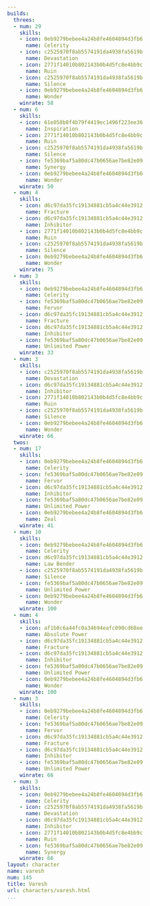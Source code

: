 ```yaml
---
builds:
  threes:
  - num: 29
    skills:
    - icon: 0eb9279bebee4a24b8fe4604894d3fb6
      name: Celerity
    - icon: c2525970f8ab5574191da4938fa5619b
      name: Devastation
    - icon: 2771f14010b802143b0b4d5fc8e4bb9c
      name: Ruin
    - icon: c2525970f8ab5574191da4938fa5619b
      name: Silence
    - icon: 0eb9279bebee4a24b8fe4604894d3fb6
      name: Wonder
    winrate: 58
  - num: 6
    skills:
    - icon: 61e058b8f4b79f4419ec1496f223ee36
      name: Inspiration
    - icon: 2771f14010b802143b0b4d5fc8e4bb9c
      name: Ruin
    - icon: c2525970f8ab5574191da4938fa5619b
      name: Silence
    - icon: fe5369baf5a80dc47b0656ae7be82e09
      name: Synergy
    - icon: 0eb9279bebee4a24b8fe4604894d3fb6
      name: Wonder
    winrate: 50
  - num: 4
    skills:
    - icon: d6c97da35fc19134881cb5a4c44e3912
      name: Fracture
    - icon: d6c97da35fc19134881cb5a4c44e3912
      name: Inhibitor
    - icon: 2771f14010b802143b0b4d5fc8e4bb9c
      name: Ruin
    - icon: c2525970f8ab5574191da4938fa5619b
      name: Silence
    - icon: 0eb9279bebee4a24b8fe4604894d3fb6
      name: Wonder
    winrate: 75
  - num: 3
    skills:
    - icon: 0eb9279bebee4a24b8fe4604894d3fb6
      name: Celerity
    - icon: fe5369baf5a80dc47b0656ae7be82e09
      name: Fervor
    - icon: d6c97da35fc19134881cb5a4c44e3912
      name: Fracture
    - icon: d6c97da35fc19134881cb5a4c44e3912
      name: Inhibitor
    - icon: fe5369baf5a80dc47b0656ae7be82e09
      name: Unlimited Power
    winrate: 33
  - num: 3
    skills:
    - icon: c2525970f8ab5574191da4938fa5619b
      name: Devastation
    - icon: d6c97da35fc19134881cb5a4c44e3912
      name: Inhibitor
    - icon: 2771f14010b802143b0b4d5fc8e4bb9c
      name: Ruin
    - icon: c2525970f8ab5574191da4938fa5619b
      name: Silence
    - icon: 0eb9279bebee4a24b8fe4604894d3fb6
      name: Wonder
    winrate: 66
  twos:
  - num: 17
    skills:
    - icon: 0eb9279bebee4a24b8fe4604894d3fb6
      name: Celerity
    - icon: fe5369baf5a80dc47b0656ae7be82e09
      name: Fervor
    - icon: d6c97da35fc19134881cb5a4c44e3912
      name: Inhibitor
    - icon: fe5369baf5a80dc47b0656ae7be82e09
      name: Unlimited Power
    - icon: 0eb9279bebee4a24b8fe4604894d3fb6
      name: Zeal
    winrate: 41
  - num: 10
    skills:
    - icon: 0eb9279bebee4a24b8fe4604894d3fb6
      name: Celerity
    - icon: d6c97da35fc19134881cb5a4c44e3912
      name: Law Bender
    - icon: c2525970f8ab5574191da4938fa5619b
      name: Silence
    - icon: fe5369baf5a80dc47b0656ae7be82e09
      name: Unlimited Power
    - icon: 0eb9279bebee4a24b8fe4604894d3fb6
      name: Wonder
    winrate: 100
  - num: 4
    skills:
    - icon: af1b0c6a44fc0a34694eafc090cd68ee
      name: Absolute Power
    - icon: d6c97da35fc19134881cb5a4c44e3912
      name: Fracture
    - icon: d6c97da35fc19134881cb5a4c44e3912
      name: Inhibitor
    - icon: fe5369baf5a80dc47b0656ae7be82e09
      name: Unlimited Power
    - icon: 0eb9279bebee4a24b8fe4604894d3fb6
      name: Wonder
    winrate: 100
  - num: 3
    skills:
    - icon: 0eb9279bebee4a24b8fe4604894d3fb6
      name: Celerity
    - icon: fe5369baf5a80dc47b0656ae7be82e09
      name: Fervor
    - icon: d6c97da35fc19134881cb5a4c44e3912
      name: Fracture
    - icon: d6c97da35fc19134881cb5a4c44e3912
      name: Inhibitor
    - icon: fe5369baf5a80dc47b0656ae7be82e09
      name: Unlimited Power
    winrate: 66
  - num: 3
    skills:
    - icon: 0eb9279bebee4a24b8fe4604894d3fb6
      name: Celerity
    - icon: c2525970f8ab5574191da4938fa5619b
      name: Devastation
    - icon: d6c97da35fc19134881cb5a4c44e3912
      name: Inhibitor
    - icon: 2771f14010b802143b0b4d5fc8e4bb9c
      name: Ruin
    - icon: fe5369baf5a80dc47b0656ae7be82e09
      name: Synergy
    winrate: 66
layout: character
name: varesh
num: 145
title: Varesh
url: characters/varesh.html
...
```

